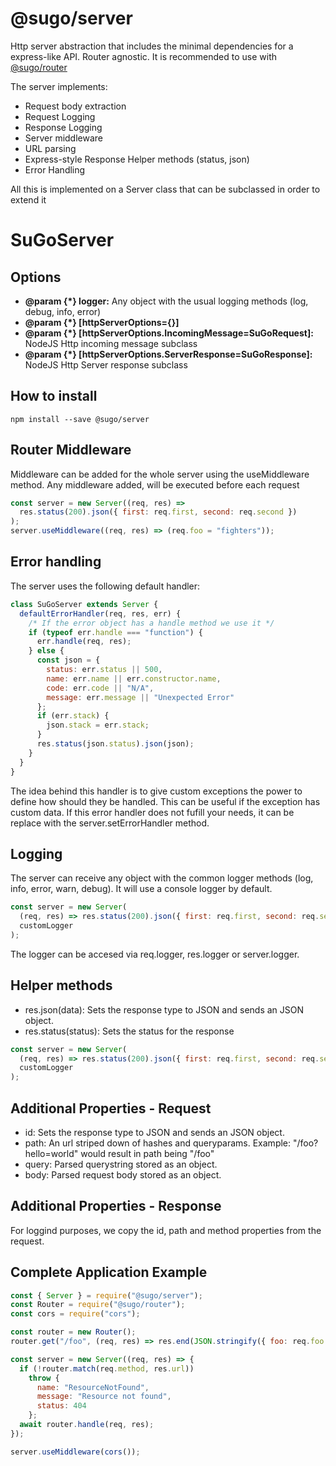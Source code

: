# **@sugo/server**

Http server abstraction that includes the minimal dependencies for a express-like API. Router agnostic. It is recommended to use with [@sugo/router](https://www.npmjs.com/package/@sugo/router)

The server implements:

- Request body extraction
- Request Logging
- Response Logging
- Server middleware
- URL parsing
- Express-style Response Helper methods (status, json)
- Error Handling

All this is implemented on a Server class that can be subclassed in order to extend it

# **SuGoServer**

## **Options**

- **@param {\*} logger:** Any object with the usual logging methods (log, debug, info, error)
- **@param {\*} [httpServerOptions={}]**
- **@param {\*} [httpServerOptions.IncomingMessage=SuGoRequest]:** NodeJS Http incoming message subclass
- **@param {\*} [httpServerOptions.ServerResponse=SuGoResponse]:** NodeJS Http Server response subclass

## **How to install**

```shell
npm install --save @sugo/server
```

## **Router Middleware**

Middleware can be added for the whole server using the useMiddleware method. Any middleware added, will be executed before each request

```javascript
const server = new Server((req, res) =>
  res.status(200).json({ first: req.first, second: req.second })
);
server.useMiddleware((req, res) => (req.foo = "fighters"));
```

## **Error handling**

The server uses the following default handler:

```javascript
class SuGoServer extends Server {
  defaultErrorHandler(req, res, err) {
    /* If the error object has a handle method we use it */
    if (typeof err.handle === "function") {
      err.handle(req, res);
    } else {
      const json = {
        status: err.status || 500,
        name: err.name || err.constructor.name,
        code: err.code || "N/A",
        message: err.message || "Unexpected Error"
      };
      if (err.stack) {
        json.stack = err.stack;
      }
      res.status(json.status).json(json);
    }
  }
}
```

The idea behind this handler is to give custom exceptions the power to define how should they be handled. This can be useful if the exception has custom data. If this error handler does not fufill your needs, it can be replace with the server.setErrorHandler method.

## **Logging**

The server can receive any object with the common logger methods (log, info, error, warn, debug). It will use a console logger by default.

```javascript
const server = new Server(
  (req, res) => res.status(200).json({ first: req.first, second: req.second }),
  customLogger
);
```

The logger can be accesed via req.logger, res.logger or server.logger.

## **Helper methods**

- res.json(data): Sets the response type to JSON and sends an JSON object.
- res.status(status): Sets the status for the response

```javascript
const server = new Server(
  (req, res) => res.status(200).json({ first: req.first, second: req.second }),
  customLogger
);
```

## **Additional Properties - Request**

- id: Sets the response type to JSON and sends an JSON object.
- path: An url striped down of hashes and queryparams. Example: "/foo?hello=world" would result in path being "/foo"
- query: Parsed querystring stored as an object.
- body: Parsed request body stored as an object.

## **Additional Properties - Response**

For loggind purposes, we copy the id, path and method properties from the request.

## **Complete Application Example**

```javascript
const { Server } = require("@sugo/server");
const Router = require("@sugo/router");
const cors = require("cors");

const router = new Router();
router.get("/foo", (req, res) => res.end(JSON.stringify({ foo: req.foo })));

const server = new Server((req, res) => {
  if (!router.match(req.method, res.url))
    throw {
      name: "ResourceNotFound",
      message: "Resource not found",
      status: 404
    };
  await router.handle(req, res);
});

server.useMiddleware(cors());
```
